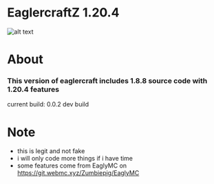 # EaglercraftZ 1.20.4
![alt text](https://raw.githubusercontent.com/XxZixiaxX-Alt/EaglercraftZ-1.20.4/refs/heads/main/EaglercraftZ.png)

# About
### This version of eaglercraft includes 1.8.8 source code with 1.20.4 features

current build: 0.0.2 dev build

# Note
- this is legit and not fake
- i will only code more things if i have time
- some features come from EaglyMC on https://git.webmc.xyz/Zumbiepig/EaglyMC
